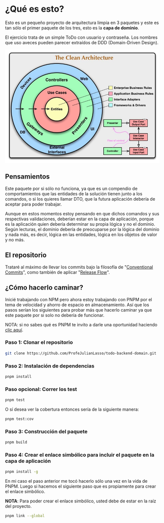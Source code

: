# ¿Qué es esto?

Esto es un pequeño proyecto de arquitectura limpia en 3 paquetes y este es tan sólo el primer paquete de los tres, esto es la **capa de dominio**.

El ejercicio trata de un simple ToDo con usuario y contraseña. Los nombres que uso aveces pueden parecer extraídos de DDD (Domain-Driven Design).

![Clean Architecture](./assets/clean_architecture.jpg)

## Pensamientos

Este paquete por si sólo no funciona, ya que es un compendio de comportamientos que las entidades de la solución tienen junto a los comandos, o si los quieres llamar DTO, que la futura aplicación debería de aceptar para poder trabajar.

Aunque en estos momentos estoy pensando en que dichos comandos y sus respectivas validaciones, deberían estar en la capa de aplicación, porque es la aplicación quien debería determinar su propia lógica y no el dominio. Según lecturas, el dominio debería de preocuparse por la lógica del dominio y nada más, es decir, lógica en las entidades, lógica en los objetos de valor y no más.

## El repositorio

Trataré al máximo de llevar los commits bajo la filosofía de "[Conventional Commits](https://www.conventionalcommits.org/)", como también de aplicar "[Release Flow](http://releaseflow.org/)".

## ¿Cómo hacerlo caminar?

Inicié trabajando con NPM pero ahora estoy trabajando con PNPM por el tema de velocidad y ahorro de espacio en almacenamiento. Así que los pasos serían los siguientes para probar más que hacerlo caminar ya que este paquete por si solo no debería de funcionar.

NOTA: si no sabes qué es PNPM te invito a darle una oportunidad haciendo [clic aquí](https://pnpm.io/).

### Paso 1: Clonar el repositorio

```bash
git clone https://github.com/ProfeJulianLasso/todo-backend-domain.git
```

### Paso 2: Instalación de dependencias

```bash
pnpm install
```

### Paso opcional: Correr los test

```bash
pnpm test
```

O sí desea ver la cobertura entonces sería de la siguiente manera:

```bash
pnpm test:cov
```

### Paso 3: Construcción del paquete

```bash
pnpm build
```

### Paso 4: Crear el enlace simbólico para incluir el paquete en la capa de aplicación

```bash
pnpm install -g
```

En mi caso el paso anterior me tocó hacerlo sólo una vez en la vida de PNPM. Luego si hacemos el siguiente paso que es propiamente para crear el enlace simbólico.

**NOTA**: Para poder crear el enlace simbólico, usted debe de estar en la raíz del proyecto.

```bash
pnpm link --global
```
